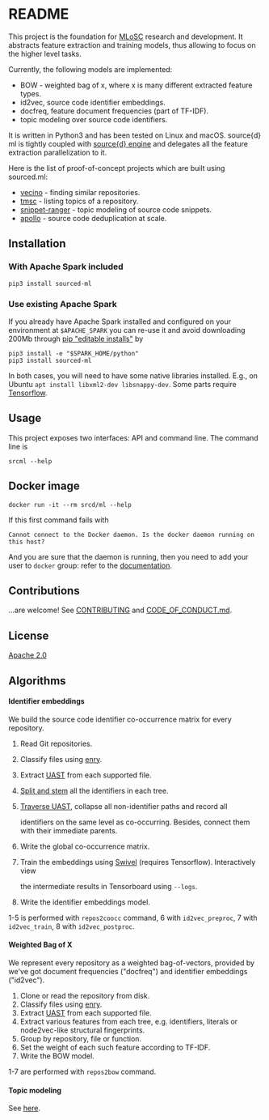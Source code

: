 # README

This project is the foundation for [MLoSC](https://github.com/src-d/awesome-machine-learning-on-source-code) research and development. It abstracts feature extraction and training models, thus allowing to focus on the higher level tasks.

Currently, the following models are implemented:

* BOW - weighted bag of x, where x is many different extracted feature types.
* id2vec, source code identifier embeddings.
* docfreq, feature document frequencies \(part of TF-IDF\).
* topic modeling over source code identifiers.

It is written in Python3 and has been tested on Linux and macOS. source{d} ml is tightly coupled with [source{d} engine](https://engine.sourced.tech) and delegates all the feature extraction parallelization to it.

Here is the list of proof-of-concept projects which are built using sourced.ml:

* [vecino](https://github.com/src-d/vecino) - finding similar repositories.
* [tmsc](https://github.com/src-d/tmsc) - listing topics of a repository.
* [snippet-ranger](https://github.com/src-d/snippet-ranger) - topic modeling of source code snippets.
* [apollo](https://github.com/src-d/apollo) - source code deduplication at scale.

## Installation

### With Apache Spark included

```text
pip3 install sourced-ml
```

### Use existing Apache Spark

If you already have Apache Spark installed and configured on your environment at `$APACHE_SPARK` you can re-use it and avoid downloading 200Mb through [pip "editable installs"](https://pip.pypa.io/en/stable/reference/pip_install/#editable-installs) by

```text
pip3 install -e "$SPARK_HOME/python"
pip3 install sourced-ml
```

In both cases, you will need to have some native libraries installed. E.g., on Ubuntu `apt install libxml2-dev libsnappy-dev`. Some parts require [Tensorflow](https://tensorflow.org).

## Usage

This project exposes two interfaces: API and command line. The command line is

```text
srcml --help
```

## Docker image

```text
docker run -it --rm srcd/ml --help
```

If this first command fails with

```text
Cannot connect to the Docker daemon. Is the docker daemon running on this host?
```

And you are sure that the daemon is running, then you need to add your user to `docker` group: refer to the [documentation](https://docs.docker.com/engine/installation/linux/linux-postinstall/#manage-docker-as-a-non-root-user).

## Contributions

...are welcome! See [CONTRIBUTING](contributing.md) and [CODE\_OF\_CONDUCT.md](code_of_conduct.md).

## License

[Apache 2.0](license.md)

## Algorithms

#### Identifier embeddings

We build the source code identifier co-occurrence matrix for every repository.

1. Read Git repositories.
2. Classify files using [enry](https://github.com/src-d/enry).
3. Extract [UAST](https://doc.bblf.sh/uast/specification.html) from each supported file.
4. [Split and stem](https://github.com/src-d/ml/tree/d1f13d079f57caa6338bb7eb8acb9062e011eda9/sourced/ml/algorithms/token_parser.py) all the identifiers in each tree.
5. [Traverse UAST](https://github.com/src-d/ml/tree/d1f13d079f57caa6338bb7eb8acb9062e011eda9/sourced/ml/transformers/coocc.py), collapse all non-identifier paths and record all

   identifiers on the same level as co-occurring. Besides, connect them with their immediate parents.

6. Write the global co-occurrence matrix.
7. Train the embeddings using [Swivel](https://github.com/src-d/ml/tree/d1f13d079f57caa6338bb7eb8acb9062e011eda9/sourced/ml/algorithms/swivel.py) \(requires Tensorflow\). Interactively view

   the intermediate results in Tensorboard using `--logs`.

8. Write the identifier embeddings model.

1-5 is performed with `repos2coocc` command, 6 with `id2vec_preproc`, 7 with `id2vec_train`, 8 with `id2vec_postproc`.

#### Weighted Bag of X

We represent every repository as a weighted bag-of-vectors, provided by we've got document frequencies \("docfreq"\) and identifier embeddings \("id2vec"\).

1. Clone or read the repository from disk.
2. Classify files using [enry](https://github.com/src-d/enry).
3. Extract [UAST](https://doc.bblf.sh/uast/specification.html) from each supported file.
4. Extract various features from each tree, e.g. identifiers, literals or node2vec-like structural fingerprints.
5. Group by repository, file or function.
6. Set the weight of each such feature according to TF-IDF.
7. Write the BOW model.

1-7 are performed with `repos2bow` command.

#### Topic modeling

See [here](doc/topic_modeling.md).

